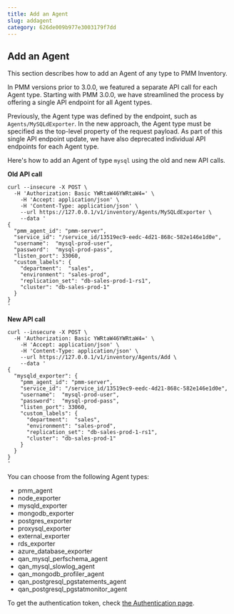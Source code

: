 ```yaml
---
title: Add an Agent
slug: addagent
category: 626de009b977e3003179f7dd
---
```


## Add an Agent

This section describes how to add an Agent of any type to PMM Inventory.

In PMM versions prior to 3.0.0, we featured a separate API call for each Agent type. Starting with PMM 3.0.0, we have streamlined the process by offering a single API endpoint for all Agent types. 

Previously, the Agent type was defined by the endpoint, such as `Agents/MySQLdExporter`. In the new approach, the Agent type must be specified as the top-level property of the request payload. As part of this single API endpoint update, we have also deprecated individual API endpoints for each Agent type.

Here's how to add an Agent of type `mysql` using the old and new API calls.

**Old API call**

```shell
curl --insecure -X POST \
  -H 'Authorization: Basic YWRtaW46YWRtaW4=' \
	-H 'Accept: application/json' \
	-H 'Content-Type: application/json' \
	--url https://127.0.0.1/v1/inventory/Agents/MySQLdExporter \
	--data '
{
  "pmm_agent_id": "pmm-server",
  "service_id": "/service_id/13519ec9-eedc-4d21-868c-582e146e1d0e",
  "username":  "mysql-prod-user",
  "password":  "mysql-prod-pass",
  "listen_port": 33060,
  "custom_labels": {
    "department":  "sales",
    "environment": "sales-prod",
    "replication_set": "db-sales-prod-1-rs1",
    "cluster": "db-sales-prod-1"
  }
}
'
```

**New API call**

```shell
curl --insecure -X POST \
  -H 'Authorization: Basic YWRtaW46YWRtaW4=' \
	-H 'Accept: application/json' \
	-H 'Content-Type: application/json' \
	--url https://127.0.0.1/v1/inventory/Agents/Add \
	--data '
{
  "mysqld_exporter": {
    "pmm_agent_id": "pmm-server",
    "service_id": "/service_id/13519ec9-eedc-4d21-868c-582e146e1d0e",
    "username":  "mysql-prod-user",
    "password":  "mysql-prod-pass",
    "listen_port": 33060,
    "custom_labels": {
      "department":  "sales",
      "environment": "sales-prod",
      "replication_set": "db-sales-prod-1-rs1",
      "cluster": "db-sales-prod-1"
    }
  }
}
'
```

You can choose from the following Agent types:

- pmm_agent
- node_exporter
- mysqld_exporter
- mongodb_exporter
- postgres_exporter
- proxysql_exporter
- external_exporter
- rds_exporter
- azure_database_exporter
- qan_mysql_perfschema_agent
- qan_mysql_slowlog_agent
- qan_mongodb_profiler_agent
- qan_postgresql_pgstatements_agent
- qan_postgresql_pgstatmonitor_agent

To get the authentication token, check [the Authentication page](ref:authentication).